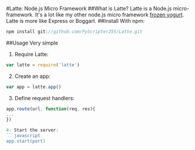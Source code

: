 #Latte: Node.js Micro Framework
##What is Latte?
Latte is a Node.js micro-framework. It's a lot like my other node.js micro framework [frozen yogurt](https://github.com/PyScripter255/frozen-yogurt). Latte 
is more like Express or Boggart.
##Install
With npm:
```javascript
npm install git://github.com/PyScripter255/Latte.git
```
##Usage
Very simple
1. Require Latte:
```javascript
var latte = require('latte')
```
2. Create an app:
```javascript
var app = latte.app()
```
3. Define request handlers:
```javascript
app.route(url, function(req, res){
...
})

4. Start the server:
```javascript
app.start(port)
```